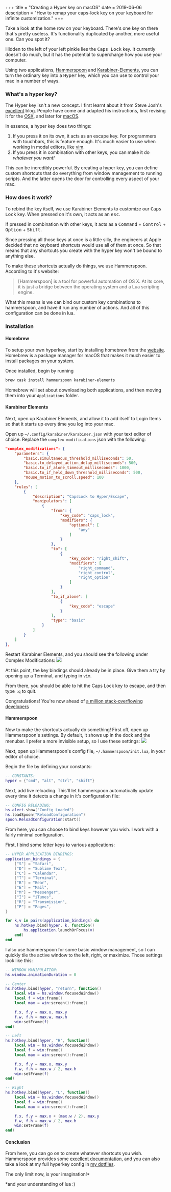 +++
title = "Creating a Hyper key on macOS"
date = 2019-06-06
description = "How to remap your caps-lock key on your keyboard for infinite customization."
+++

Take a look at the home row on your keyboard. There's one key on there that's pretty useless. It's functionality duplicated by another, more useful one. Can you spot it?

Hidden to the left of your left pinkie lies the <kbd>Caps Lock</kbd> key. It currently doesn't do much, but it has the potential to supercharge how you use your computer.

Using two applications, [Hammerspoon](https://www.hammerspoon.org) and [Karabiner-Elements](https://github.com/tekezo/Karabiner-Elements), you can turn the ordinary key into a <kbd>Hyper</kbd> key, which you can use to control your mac in a number of ways.

### What's a hyper key?

The Hyper key isn't a new concept. I first learnt about it from Steve Josh's [excellent](http://stevelosh.com/blog/2012/10/a-modern-space-cadet/) blog. People have come and adapted his instructions, first revising it for the [OSX](https://brettterpstra.com/2012/12/08/a-useful-caps-lock-key/), and later for [macOS](https://brettterpstra.com/2017/06/15/a-hyper-key-with-karabiner-elements-full-instructions/).

In essence, a hyper key does two things:

1. If you press it on its own, it acts as an escape key. For programmers with touchbars, this is feature enough. It's much easier to use when working in modal editors, like [vim](https://www.vim.org).
2. If you press it in combination with other keys, you can make it do _whatever you want!_

This can be incredibly powerful. By creating a hyper key, you can define custom shortcuts that do everything from window management to running scripts. And the latter opens the door for controlling every aspect of your mac.

### How does it work?

To rebind the key itself, we use Karabiner Elements to customize our <kbd>Caps Lock</kbd> key. When pressed on it's own, it acts as an <kbd>esc</kbd>. 

If pressed in combination with other keys, it acts as a <kbd>Command</kbd> + <kbd>Control</kbd> + <kbd>Option</kbd> + <kbd>Shift</kbd>. 

Since pressing all those keys at once is a little silly, the engineers at Apple decided that no keyboard shortcuts would use all of them at once. So that means that any shortcuts you create with the hyper key won't be bound to anything else.

To make these shortcuts actually do things, we use Hammerspoon. According to it's website: 

> [Hammerspoon] is a tool for powerful automation of OS X. At its core, it is just a bridge between the operating system and a Lua scripting engine. 

What this means is we can bind our custom key combinations to hammerspoon, and have it run any number of actions. And all of this configuration can be done in lua.

### Installation

#### Homebrew

To setup your own hyperkey, start by installing homebrew from the [website](https://brew.sh). Homebrew is a package manager for macOS that makes it much easier to install packages on your system.

Once installed, begin by running
```bash
brew cask install hammerspoon karabiner-elements
```

Homebrew will set about downloading both applications, and then moving them into your `Applications` folder.

#### Karabiner Elements

Next, open up Karabiner Elements, and allow it to add itself to Login Items so that it starts up every time you log into your mac.

Open up `~/.config/karabiner/karabiner.json` with your text editor of choice. Replace the `complex modifications` json with the following:

```json
"complex_modifications": {
    "parameters": {
        "basic.simultaneous_threshold_milliseconds": 50,
        "basic.to_delayed_action_delay_milliseconds": 500,
        "basic.to_if_alone_timeout_milliseconds": 1000,
        "basic.to_if_held_down_threshold_milliseconds": 500,
        "mouse_motion_to_scroll.speed": 100
    },
    "rules": [
        {
            "description": "CapsLock to Hyper/Escape",
            "manipulators": [
                {
                    "from": {
                        "key_code": "caps_lock",
                        "modifiers": {
                            "optional": [
                                "any"
                            ]
                        }
                    },
                    "to": [
                        {
                            "key_code": "right_shift",
                            "modifiers": [
                                "right_command",
                                "right_control",
                                "right_option"
                            ]
                        }
                    ],
                    "to_if_alone": [
                        {
                            "key_code": "escape"
                        }
                    ],
                    "type": "basic"
                }
            ]
        }
    ]
},
```

Restart Karabiner Elements, and you should see the following under Complex Modifications:
![](https://i.imgur.com/wqfowjW.png)

At this point, the key bindings should already be in place. Give them a try by opening up a Terminal, and typing in `vim`.

From there, you should be able to hit the <kbr>Caps Lock</kbr> key to escape, and then type `:q` to quit. 

Congratulations! You're now ahead of [a million stack-overflowing developers](https://stackoverflow.blog/2017/05/23/stack-overflow-helping-one-million-developers-exit-vim/)

#### Hammerspoon

Now to make the shortcuts actually do something! First off, open up Hammerspoon's settings. By default, it shows up in the dock and the menubar. I prefer a more invisible setup, so I use these settings:
![](https://i.imgur.com/gRii6lg.png)

Next, open up Hammerspoon's config file, `~/.hammerspoon/init.lua`, in your editor of choice.

Begin the file by defining your constants:
```lua
-- CONSTANTS:
hyper = {"cmd", "alt", "ctrl", "shift"}
```

Next, add live reloading. This'll let hammerspoon automatically update every time it detects a change in it's configuration file:

```lua
-- CONFIG RELOADING:
hs.alert.show("Config Loaded")
hs.loadSpoon("ReloadConfiguration")
spoon.ReloadConfiguration:start()
```

From here, you can choose to bind keys however you wish. I work with a fairly minimal configuration. 

First, I bind some letter keys to various applications:

```lua
-- HYPER APPLICATION BINDINGS:
application_bindings = {
    ["S"] = "Safari",
    ["D"] = "Sublime Text",
    ["C"] = "Calendar",
    ["T"] = "Terminal",
    ["B"] = "Bear",
    ["E"] = "Mail",
    ["M"] = "Messenger",
    ["I"] = "iTunes",
    ["R"] = "Transmission",
    ["P"] = "Pages",
}

for k,v in pairs(application_bindings) do
    hs.hotkey.bind(hyper, k, function()
        hs.application.launchOrFocus(v)
    end)
end
```

I also use hammerspoon for some basic window management, so I can quickly tile the active window to the left, right, or maximize. Those settings look like this:

```lua
-- WINDOW MANIPULATION:
hs.window.animationDuration = 0

-- Center
hs.hotkey.bind(hyper, "return", function()
    local win = hs.window.focusedWindow()
    local f = win:frame()
    local max = win:screen():frame()

    f.x, f.y = max.x, max.y
    f.w, f.h = max.w, max.h
    win:setFrame(f)
end)

-- Left
hs.hotkey.bind(hyper, "H", function()
    local win = hs.window.focusedWindow()
    local f = win:frame()
    local max = win:screen():frame()

    f.x, f.y = max.x, max.y
    f.w, f.h = max.w / 2, max.h
    win:setFrame(f)
end)

-- Right
hs.hotkey.bind(hyper, "L", function()
    local win = hs.window.focusedWindow()
    local f = win:frame()
    local max = win:screen():frame()

    f.x, f.y = max.x + (max.w / 2), max.y
    f.w, f.h = max.w / 2, max.h
    win:setFrame(f)
end)
```

#### Conclusion

From here, you can go on to create whatever shortcuts you wish. Hammerspoon provides some [excellent documentation](https://www.hammerspoon.org/docs/), and you can also take a look at my full hyperkey config in [my dotfiles](https://github.com/arya-k/dotfiles/tree/master/hyperkey). 

The only limit now, is your imagination!*

*and your understanding of lua :)